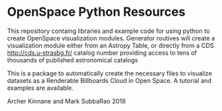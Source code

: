 # OpenSpace Python Resources

This repository containg libraries and example code for using python to create OpenSpace visualization modules. Generator routives will create a visualization module either from an Astropy Table, or directly from a CDS http://cds.u-strasbg.fr/ catalog number providing access to tens of thousands of published astronomical catalogs

This is a package to automatically create the necessary files to visualize datasets as a Renderable Billboards Cloud in Open Space. A tutorial and examples are available.


Archer Kinnane and Mark SubbaRao 2018
